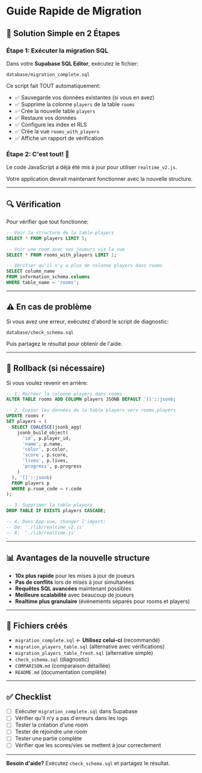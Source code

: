 # Guide Rapide de Migration

## 🚀 Solution Simple en 2 Étapes

### Étape 1: Exécuter la migration SQL

Dans votre **Supabase SQL Editor**, exécutez le fichier:
```
database/migration_complete.sql
```

Ce script fait TOUT automatiquement:
- ✅ Sauvegarde vos données existantes (si vous en avez)
- ✅ Supprime la colonne `players` de la table `rooms`
- ✅ Crée la nouvelle table `players`
- ✅ Restaure vos données
- ✅ Configure les index et RLS
- ✅ Crée la vue `rooms_with_players`
- ✅ Affiche un rapport de vérification

### Étape 2: C'est tout! 🎉

Le code JavaScript a déjà été mis à jour pour utiliser `realtime_v2.js`.

Votre application devrait maintenant fonctionner avec la nouvelle structure.

---

## 🔍 Vérification

Pour vérifier que tout fonctionne:

```sql
-- Voir la structure de la table players
SELECT * FROM players LIMIT 5;

-- Voir une room avec ses joueurs via la vue
SELECT * FROM rooms_with_players LIMIT 1;

-- Vérifier qu'il n'y a plus de colonne players dans rooms
SELECT column_name 
FROM information_schema.columns 
WHERE table_name = 'rooms';
```

---

## ⚠️ En cas de problème

Si vous avez une erreur, exécutez d'abord le script de diagnostic:
```
database/check_schema.sql
```

Puis partagez le résultat pour obtenir de l'aide.

---

## 🔄 Rollback (si nécessaire)

Si vous voulez revenir en arrière:

```sql
-- 1. Recréer la colonne players dans rooms
ALTER TABLE rooms ADD COLUMN players JSONB DEFAULT '[]'::jsonb;

-- 2. Copier les données de la table players vers rooms.players
UPDATE rooms r
SET players = (
  SELECT COALESCE(jsonb_agg(
    jsonb_build_object(
      'id', p.player_id,
      'name', p.name,
      'color', p.color,
      'score', p.score,
      'lives', p.lives,
      'progress', p.progress
    )
  ), '[]'::jsonb)
  FROM players p
  WHERE p.room_code = r.code
);

-- 3. Supprimer la table players
DROP TABLE IF EXISTS players CASCADE;

-- 4. Dans App.vue, changer l'import:
-- De: './lib/realtime_v2.js'
-- À:  './lib/realtime.js'
```

---

## 📊 Avantages de la nouvelle structure

- **10x plus rapide** pour les mises à jour de joueurs
- **Pas de conflits** lors de mises à jour simultanées
- **Requêtes SQL avancées** maintenant possibles
- **Meilleure scalabilité** avec beaucoup de joueurs
- **Realtime plus granulaire** (événements séparés pour rooms et players)

---

## 📝 Fichiers créés

- `migration_complete.sql` ← **Utilisez celui-ci** (recommandé)
- `migration_players_table.sql` (alternative avec vérifications)
- `migration_players_table_fresh.sql` (alternative simple)
- `check_schema.sql` (diagnostic)
- `COMPARISON.md` (comparaison détaillée)
- `README.md` (documentation complète)

---

## ✅ Checklist

- [ ] Exécuter `migration_complete.sql` dans Supabase
- [ ] Vérifier qu'il n'y a pas d'erreurs dans les logs
- [ ] Tester la création d'une room
- [ ] Tester de rejoindre une room
- [ ] Tester une partie complète
- [ ] Vérifier que les scores/vies se mettent à jour correctement

---

**Besoin d'aide?** Exécutez `check_schema.sql` et partagez le résultat.
